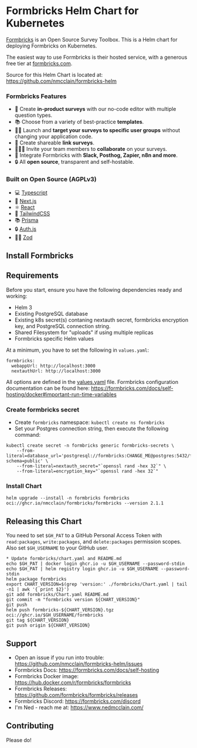 # Formbricks Helm Chart for Kubernetes

[Formbricks](https://github.com/formbricks/formbricks) is an Open Source Survey Toolbox.
This is a Helm chart for deploying Formbricks on Kubernetes.

The easiest way to use Formbricks is their hosted service, with a generous free tier at [formbricks.com](https://formbricks.com/).

Source for this Helm Chart is located at: https://github.com/nmcclain/formbricks-helm

### Formbricks Features

- 📲 Create **in-product surveys** with our no-code editor with multiple question types.
- 📚 Choose from a variety of best-practice **templates**.
- 👩🏻 Launch and **target your surveys to specific user groups** without changing your application code.
- 🔗 Create shareable **link surveys**.
- 👨‍👩‍👦 Invite your team members to **collaborate** on your surveys.
- 🔌 Integrate Formbricks with **Slack, Posthog, Zapier, n8n and more**.
- 🔒 All **open source**, transparent and self-hostable.

### Built on Open Source (AGPLv3)

- 💻 [Typescript](https://www.typescriptlang.org/)
- 🚀 [Next.js](https://nextjs.org/)
- ⚛️ [React](https://reactjs.org/)
- 🎨 [TailwindCSS](https://tailwindcss.com/)
- 📚 [Prisma](https://prisma.io/)
- 🔒 [Auth.js](https://authjs.dev/)
- 🧘‍♂️ [Zod](https://zod.dev/)

## Install Formbricks

## Requirements
Before you start, ensure you have the following dependencies ready and working:

* Helm 3
* Existing PostgreSQL database
* Existing k8s secret(s) contaning nextauth secret, formbricks encryption key, and PostgreSQL connection string.
* Shared Filesystem for "uploads" if using multiple replicas
* Formbricks specific Helm values

At a minimum, you have to set the following in `values.yaml`:

```
formbricks:
  webappUrl: http://localhost:3000
  nextauthUrl: http://localhost:3000
```

All options are defined in the [values.yaml](formbricks/values.yaml) file. Formbricks configuration documentation can be found here: https://formbricks.com/docs/self-hosting/docker#important-run-time-variables

### Create formbricks secret
* Create `formbricks` namespace: `kubectl create ns formbricks`
* Set your Postgres connection string, then execute the following command:

```
kubectl create secret -n formbricks generic formbricks-secrets \
	--from-literal=database_url='postgresql://formbricks:CHANGE_ME@postgres:5432/formbricks?schema=public' \
	--from-literal=nextauth_secret="`openssl rand -hex 32`" \
	--from-literal=encryption_key="`openssl rand -hex 32`"
```

### Install Chart

```
helm upgrade --install -n formbricks formbricks oci://ghcr.io/nmcclain/formbricks/formbricks --version 2.1.1
```

## Releasing this Chart
You need to set `$GH_PAT` to a GitHub Personal Access Token with `read:packages`, `write:packages`, and `delete:packages` permission scopes.  Also set `$GH_USERNAME` to your GitHub user.

```
* Update formbricks/chart.yaml and README.md
echo $GH_PAT | docker login ghcr.io -u $GH_USERNAME --password-stdin
echo $GH_PAT | helm registry login ghcr.io -u $GH_USERNAME --password-stdin
helm package formbricks
export CHART_VERSION=$(grep 'version:' ./formbricks/Chart.yaml | tail -n1 | awk '{ print $2}')
git add formbricks/Chart.yaml README.md
git commit -m "formbricks version ${CHART_VERSION}"
git push
helm push formbricks-${CHART_VERSION}.tgz oci://ghcr.io/$GH_USERNAME/formbricks
git tag ${CHART_VERSION}
git push origin ${CHART_VERSION}
```

## Support
* Open an issue if you run into trouble: https://github.com/nmcclain/formbricks-helm/issues
* Formbricks Docs: https://formbricks.com/docs/self-hosting
* Formbricks Docker image: https://hub.docker.com/r/formbricks/formbricks
* Formbricks Releases: https://github.com/formbricks/formbricks/releases
* Formbricks Discord: https://formbricks.com/discord
* I'm Ned - reach me at: https://www.nedmcclain.com/

## Contributing
Please do!
